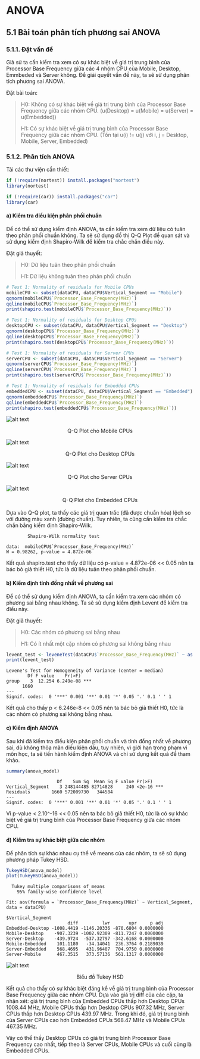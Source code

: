 # ANOVA

## 5.1 Bài toán phân tích phương sai ANOVA

### 5.1.1. Đặt vấn đề

Giả sử ta cần kiểm tra xem có sự khác biệt về giá trị trung bình của Processor Base Frequency giữa các 4 nhóm CPU của Mobile, Desktop, Emmbeded và Server không. Để giải quyết vấn đề này, ta sẽ sử dụng phân tích phương sai ANOVA.

Đặt bài toán:

> H0: Không có sự khác biệt về giá trị trung bình của Processor Base Frequency giữa các nhóm CPU. (u(Desktop) = u(Mobile) = u(Server) = u(Embedded))
>
> H1: Có sự khác biệt về giá trị trung bình của Processor Base Frequency giữa các nhóm CPU. (Tồn tại u(i) != u(j) với i, j = Desktop, Mobile, Server, Embedded)

### 5.1.2. Phân tích ANOVA

Tải các thư viện cần thiết:

```r
if (!require(nortest)) install.packages("nortest")
library(nortest)

if (!require(car)) install.packages("car")
library(car)
```

#### a) Kiểm tra điều kiện phân phối chuẩn

Để có thể sử dụng kiểm định ANOVA, ta cần kiểm tra xem dữ liệu có tuân theo phân phối chuẩn không. Ta sẽ sử dụng đồ thị Q-Q Plot để quan sát và sử dụng kiểm định Shapiro-Wilk để kiểm tra chắc chắn điều này.

Đặt giả thuyết:

> H0: Dữ liệu tuân theo phân phối chuẩn
>
> H1: Dữ liệu không tuân theo phân phối chuẩn

```r
# Test 1: Normality of residuals for Mobile CPUs
mobileCPU <- subset(dataCPU, dataCPU$Vertical_Segment == "Mobile")
qqnorm(mobileCPU$`Processor_Base_Frequency(MHz)`)
qqline(mobileCPU$`Processor_Base_Frequency(MHz)`)
print(shapiro.test(mobileCPU$`Processor_Base_Frequency(MHz)`))

# Test 1: Normality of residuals for Desktop CPUs
desktopCPU <- subset(dataCPU, dataCPU$Vertical_Segment == "Desktop")
qqnorm(desktopCPU$`Processor_Base_Frequency(MHz)`)
qqline(desktopCPU$`Processor_Base_Frequency(MHz)`)
print(shapiro.test(desktopCPU$`Processor_Base_Frequency(MHz)`))

# Test 1: Normality of residuals for Server CPUs
serverCPU <- subset(dataCPU, dataCPU$Vertical_Segment == "Server")
qqnorm(serverCPU$`Processor_Base_Frequency(MHz)`)
qqline(serverCPU$`Processor_Base_Frequency(MHz)`)
print(shapiro.test(serverCPU$`Processor_Base_Frequency(MHz)`))

# Test 1: Normality of residuals for Embedded CPUs
embeddedCPU <- subset(dataCPU, dataCPU$Vertical_Segment == "Embedded")
qqnorm(embeddedCPU$`Processor_Base_Frequency(MHz)`)
qqline(embeddedCPU$`Processor_Base_Frequency(MHz)`)
print(shapiro.test(embeddedCPU$`Processor_Base_Frequency(MHz)`))

```

![alt text](qq_mobile.png)

<center>Q-Q Plot cho Mobile CPUs</center>

![alt text](qq_desktop.png)

<center>Q-Q Plot cho Desktop CPUs</center>

![alt text](qq_server.png)

<center>Q-Q Plot cho Server CPUs</center>

![alt text](qq_embedded.png)

<center>Q-Q Plot cho Embedded CPUs</center>
<br>
Dựa vào Q-Q plot, ta thấy các giá trị quan trắc (đã được chuẩn hóa) lệch so với đường màu xanh (đường chuẩn). Tuy nhiên, ta cũng cần kiểm tra chắc chắn bằng kiểm định Shapiro-Wilk.

```quote
        Shapiro-Wilk normality test

data:  mobileCPU$`Processor_Base_Frequency(MHz)`
W = 0.98262, p-value = 4.872e-06
```

Kết quả shapiro.test cho thấy dữ liệu có p-value = 4.872e-06 << 0.05 nên ta bác bỏ giả thiết H0, tức là dữ liệu tuân theo phân phối chuẩn.

#### b) Kiểm định tính đồng nhất về phương sai

Để có thể sử dụng kiểm định ANOVA, ta cần kiểm tra xem các nhóm có phương sai bằng nhau không. Ta sẽ sử dụng kiểm định Levent để kiểm tra điều này.

Đặt giả thuyết:

> H0: Các nhóm có phương sai bằng nhau
>
> H1: Có ít nhất một cặp nhóm có phương sai không bằng nhau

```R
levent_test <- leveneTest(dataCPU$`Processor_Base_Frequency(MHz)` ~ as.factor(dataCPU$Vertical_Segment))
print(levent_test)
```

```quote
Levene's Test for Homogeneity of Variance (center = median)
        Df F value    Pr(>F)
group    3  12.254 6.249e-08 ***
      1660
---
Signif. codes:  0 '***' 0.001 '**' 0.01 '*' 0.05 '.' 0.1 ' ' 1
```

Kết quả cho thấy p < 6.246e-8 << 0.05 nên ta bác bỏ giả thiết H0, tức là các nhóm có phương sai không bằng nhau.

#### c) Kiểm định ANOVA

Sau khi đã kiểm tra điều kiện phân phối chuẩn và tính đồng nhất về phương sai, dù không thỏa mãn điều kiện đầu, tuy nhiên, vì giới hạn trong phạm vi môn học, ta sẽ tiến hành kiểm định ANOVA và chỉ sử dụng kết quả để tham khảo.

```R
summary(anova_model)
```

```quote
                   Df    Sum Sq  Mean Sq F value Pr(>F)
Vertical_Segment    3 248144485 82714828     240 <2e-16 ***
Residuals        1660 572009730   344584
---
Signif. codes:  0 '***' 0.001 '**' 0.01 '*' 0.05 '.' 0.1 ' ' 1
```

Vì p-value < 2.10^-16 << 0.05 nên ta bác bỏ giả thiết H0, tức là có sự khác biệt về giá trị trung bình của Processor Base Frequency giữa các nhóm CPU.

#### d) Kiểm tra sự khác biệt giữa các nhóm

Để phân tích sự khác nhau cụ thể về means của các nhóm, ta sẽ sử dụng phương pháp Tukey HSD.

```R
TukeyHSD(anova_model)
plot(TukeyHSD(anova_model))
```

```quote
  Tukey multiple comparisons of means
    95% family-wise confidence level

Fit: aov(formula = `Processor_Base_Frequency(MHz)` ~ Vertical_Segment, data = dataCPU)

$Vertical_Segment
                       diff         lwr       upr     p adj
Embedded-Desktop -1008.4419 -1146.20336 -870.6804 0.0000000
Mobile-Desktop    -907.3239 -1002.92309 -811.7247 0.0000000
Server-Desktop    -439.9724  -537.32797 -342.6168 0.0000000
Mobile-Embedded    101.1180   -34.14041  236.3764 0.2189039
Server-Embedded    568.4695   431.96407  704.9750 0.0000000
Server-Mobile      467.3515   373.57136  561.1317 0.0000000
```

![alt text](turkeyHSD.png)

<p align="center"> Biểu đồ Tukey HSD </p>

Kết quả cho thấy có sự khác biệt đáng kể về giá trị trung bình của Processor Base Frequency giữa các nhóm CPU. Dựa vào giá trị diff của các cặp, ta nhận xét: giá trị trung bình của Embedded CPUs thấp hơn Desktop CPUs 1008.44 MHz, Mobile CPUs thấp hơn Desktop CPUs 907.32 MHz, Server CPUs thấp hơn Desktop CPUs 439.97 MHz. Trong khi đó, giá trị trung bình của Server CPUs cao hơn Embedded CPUs 568.47 MHz và Mobile CPUs 467.35 MHz.

Vậy có thể thấy Desktop CPUs có giá trị trung bình Processor Base Frequency cao nhất, tiếp theo là Server CPUs, Mobile CPUs và cuối cùng là Embedded CPUs.
